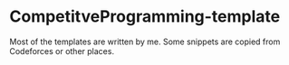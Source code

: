 # CompetitveProgramming-template
Most of the templates are written by me. Some snippets are copied from Codeforces or other places. 

